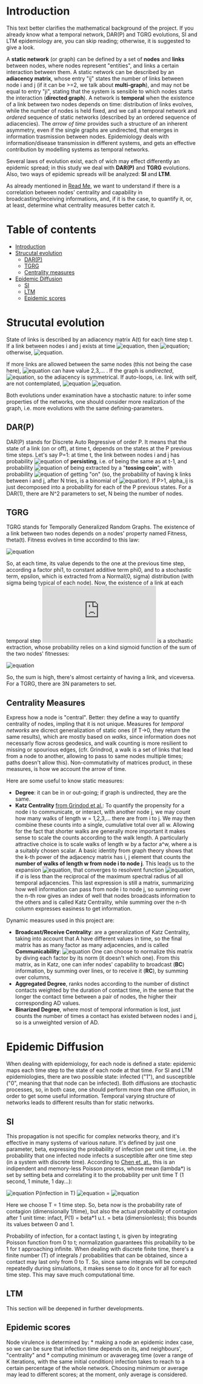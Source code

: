 # Introduction
This text better clarifies the mathematical background of the project. If you already know what a temporal network, DAR(P) and TGRG evolutions, SI and LTM epidemiology are, you can skip reading; otherwise, it is suggested to give a look.

A **static network** (or graph)  can be defined by a set of **nodes** and **links** between nodes, where nodes represent "entities", and links a certain interaction between them. A static network can be described by an **adiacency matrix**, whose entry "ij" states the number of links between node i and j (if it can be >=2, we talk about **multi-graph**), and may not be equal to entry "ji", stating that the system is sensible to which nodes starts the interaction (**directed graph**).
A network is **temporal** when the existence of a link between two nodes depends on time: distribution of links evolves, while the number of nodes is held fixed, and we call a temporal network and _ordered_ sequence of static networks (described by an ordered sequence of adiacencies). 
The *arrow of time* provides such a structure of an inherent asymmetry, even if the single graphs are undirected, that emerges in information trasmission between nodes. Epidemiology deals with information/disease transmission in different systems, and gets an effective contribution by modelling systems as temporal networks.

Several laws of evolution exist, each of wich may effect differently an epidemic spread; in this study we deal with **DAR(P)** and **TGRG** evolutions. Also, two ways of epidemic spreads will be analyzed: **SI** and **LTM**.

As already mentioned in [Read Me](https://github.com/SilvioAiello/Epidemiology-on-Temporal-Networks/blob/master/README.md), we want to understand if there is a correlation between nodes' centrality and capability in broadcasting/receiving informations, and, if it is the case, to quantify it, or, at least, determine what centrality measures better catch it.

# Table of contents
* [Introduction](#introduction)
* [Strucutal evolution](#strucutal-evolution)
  * [DAR(P)](#darp)
  * [TGRG](#tgrg)
  * [Centrality measures](#centrality-measures)
* [Epidemic Diffusion](#epidemic-diffusion)
  * [SI](#si)
  * [LTM](#ltm)
  * [Epidemic scores](#epidemic-scores)
 

# Strucutal evolution
State of links is described by an adiacency matrix A(t) for each time step t. If a link between nodes i and j exists at time ![equation](https://latex.codecogs.com/gif.latex?t_{k}), then ![equation](https://latex.codecogs.com/png.latex?A_{ij}(t_{k})&space;=&space;1); otherwise, ![equation](https://latex.codecogs.com/png.latex?A_{ij}(t_{k})&space;=&space;0). 

If more links are allowed between the same nodes (this not being the case here), ![equation](https://latex.codecogs.com/png.latex?A_{ij}(t_{k})) can have value 2,3,... . If the graph is _undirected_, ![equation](https://latex.codecogs.com/png.latex?A_{ij}(t)&space;=&space;A_{ji}(t)), so the adiacency is symmetrical. If auto-loops, i.e. link with self, are not contemplated, ![equation](https://latex.codecogs.com/png.latex?A_{ii}(t)&space;=&space;0) ![equation](https://latex.codecogs.com/png.latex?\forall&space;t,i).

Both evolutions under examination have a stochastic nature: to infer some properties of the networks, one should consider more realization of the graph, i.e. more evolutions with the same defining-parameters.

## DAR(P)
DAR(P) stands for Discrete Auto Regressive of order P. It means that the state of a link (on or off), at time t, depends on the states at the P previous time steps. Let's say P=1: at time t, the link between nodes i and j has probability ![equation](https://latex.codecogs.com/png.latex?\alpha_{ij}) of **persisting**, i.e. of being the same as at t-1, and probability ![equation](https://latex.codecogs.com/png.latex?1-\alpha_{ij}) of being extracted by a "**tossing coin**", with probability ![equation](https://latex.codecogs.com/png.latex?\xi_{ij}) of getting "on" (so, the probability of having k links between i and j, after N tries, is a binomial of ![equation](https://latex.codecogs.com/png.latex?\xi)). 
If P>1, alpha_ij is just decomposed into a probability for each of the P previous states.
For a DAR(1), there are N^2 parameters to set, N being the number of nodes.

## TGRG
TGRG stands for Temporally Generalized Random Graphs. The existence of a link between two nodes depends on a nodes' property named Fitness, theta(t). Fitness evolves in time accordind to this law:

![equation](https://latex.codecogs.com/png.latex?\theta_i(t)&space;=&space;\phi_{0,i}&space;&plus;&space;\phi_{1,i}\theta_i(t-1)&space;&plus;&space;\epsilon_i(t))

So, at each time, its value depends to the one at the previous time step, according a factor phi1, to constant additive term phi0, and to a stochastic term, epsilon, which is extracted from a Normal(0, sigma) distribution (with sigma being typical of each node). 
Now, the existence of a link at each temporal step ![equation](https://latex.codecogs.com/png.latex?t_k) is a stochastic extraction, whose probability relies on a kind sigmoid function of the sum of the two nodes' fitnesses:

![equation](https://latex.codecogs.com/png.latex?P(A_{ij}(t_k)&space;=&space;1)&space;=&space;\frac{\exp(\theta_i(t_k)&plus;\theta_j(t_k))}{1&plus;\exp(\theta_i(t_k)&plus;\theta_j(t_k))})

So, the sum is high, there's almost certainty of having a link, and viceversa.
For a TGRG, there are 3N parameters to set.

## Centrality Measures
Express how a node is "central". Better: they define a way to quantify centrality of nodes, impling that it is not unique. Measures for *temporal networks* are dicrect generalization of static ones (if T->0, they return the same results), which are mostly based on _walks_, since information does not necessarly flow across geodesics, and walk counting is more resilient to missing or spourious edges, (cfr. Grindrod, a walk is a set of links that lead from a node to another, allowing to pass to same nodes multiple times; paths doesn't allow this). Non-commutativity of matrices product, in these measures, is how we account the arrow of time.

Here are some useful to know static measures:
* **Degree**: it can be in or out-going; if graph is undirected, they are the same.
* **Katz Centrality** [from Grindod et al.](http://centaur.reading.ac.uk/19357/1/Coomunicability_accepted.pdf): To quantify the propensity for a node i to communicate, or interact, with another node j, we may count how many walks of length w = 1,2,3,... there are from i to j. We may then combine these counts into a single, cumulative total over all w. Allowing for the fact that shorter walks are generally more important it makes sense to scale the counts according to the walk length. A particularly attractive choice is to scale walks of length w by a factor a^w, where a is a suitably chosen scalar. A basic identity from graph theory shows that the k-th power
of the adjacency matrix has i, j element that counts the **number of walks of length w from node i to node j**. This leads us to the expansion ![equation](https://latex.codecogs.com/png.latex?1&space;&plus;&space;aA&space;&plus;&space;a^2A^2&space;&plus;...), that converges to resolvent function 
![equation](https://latex.codecogs.com/png.latex?(I-aA)^{-1}),
if *a* is less than the reciprocal of the maximum spectral radius of all temporal adjacencies. This last expression is still a matrix, summarizing how well information can pass from node i to node j, so summing over the n-th row gives an index of well that nodes broadcasts information to the others and is called Katz Centrality, while summing over the n-th column expresses easiness to get information.

Dynamic measures used in this project are:
* **Broadcast/Receive Centrality**: are a generalization of Katz Centrality, taking into account that A have different values in time, so the final matrix has as many factor as many adjacencies, and is called **Communicability**: 
![equation](https://latex.codecogs.com/png.latex?Q&space;=&space;(I-aA^{[0]})^{-1}(I-aA^{[1]})^{-1}...(I-aA^{[T-1]})^{-1})
One can choose to normalize this matrix by diving each factor by its norm (it doesn't which one).
From this matrix, as in Katz, one can infer nodes' capability to broadcast (**BC**) information, by summing over lines, or to receive it (**RC**), by summing over columns,
* **Aggregated Degree**, ranks nodes according to the number of distinct contacts weighted by the duration of contact time,
in the sense that the longer the contact time between a pair of nodes, the higher their corresponding AD values.
* **Binarized Degree**, where most of temporal information is lost, just counts the number of times a contact has existed between nodes i and j, so is a unweighted version of AD.

# Epidemic Diffusion
When dealing with epidemiology, for each node is defined a state: epidemic maps each time step to the state of each node at that time. For SI and LTM epidemiologies, there are two possible state: infected ("1"), and susceptible ("0", meaning that that node can be infected).
Both diffusions are stochastic processes, so, in both case, one should perform more than one diffusion, in order to get some useful information.
Temporal varying structure of networks leads to different results than for static networks.

## SI
This propagation is not specific for complex networks theory, and it's effective in many systems of various nature.
It's defined by just one parameter, beta, expressing the probability of infection per unit time, i.e. the probability that one infected node infects a susceptible after one time step (in a system with discrete time).
According to [Chen et. at.](https://pdfs.semanticscholar.org/0cd5/46424d279a5a41f4cff3e863c1e0416b067f.pdf), this is an indipendent and memory-less Poisson process, whose mean (lambda\*) is set by setting beta and correlating it to the probability per unit time T (1 second, 1 minute, 1 day...):

![equation](https://latex.codecogs.com/png.latex?\lambda^*&space;:) P(infection in T) ![equation](https://latex.codecogs.com/png.latex?\equiv&space;\beta&space;T) = ![equation](https://latex.codecogs.com/png.latex?\int_0^T&space;\lambda^*\exp(-\lambda^*t))

Here we choose T = 1 time step. So, beta now is the probability rate of contagion (dimensionally 1/time), but also the actual probability of contagion after 1 unit time: infact, P(1) = beta*1 u.t. = beta (dimensionless); this bounds its values between 0 and 1.

Probability of infection, for a contact lasting t, is given by integrating Poisson function from 0 to t; normalization guarantees this probability to be 1 for t approaching infinite. When dealing with discrete finite time, there's a finite number (T) of integrals / probabilities that can be obtained, since a contact may last only from 0 to T. So, since same integrals will be computed repeatedly during simulations, it makes sense to do it once for all for each time step. This may save much computational time.


## LTM
This section will be deepened in further developments.

## Epidemic scores
Node virulence is determined by:
    * making a node an epidemic index case, so we can be sure that infection time depends on its, and neighbours', "centrality" and 
    * computing minimum or avaverageg time (over a range of K iterations, with the same initial condition) infection takes to reach to a certain percentage of the whole network.
Choosing minimum or average may lead to different scores; at the moment, only average is considered.
